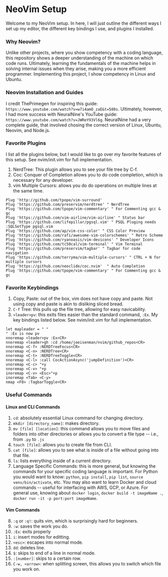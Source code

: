 # NeoVim Setup

Welcome to my NeoVim setup. In here, I will just outline the different ways I set up my editor, the different key bindings I use, and plugins I installed. 

### Why Neovim?

Unlike other projects, where you show competency with a coding language, this repository shows a deeper understanding of the machine on which code runs. Ultimately, learning the fundamentals of the machine helps in solving internal issues when they arise, making you a more efficient programmer. Implementing this project, I show competency in Linux and Ubuntu.

### Neovim Installation and Guides

I credit ThePrimegen for inspiring this guide: ```https://www.youtube.com/watch?v=w7i4amO_zaE&t=580s```. Ultimately, however, I had more success with NeuralNine's YouTube guide: ```https://www.youtube.com/watch?v=JWReY93Vl6g```. NeuralNine had a very complete guide, that involved chosing the correct version of Linux, Ubuntu, Neovim, and Node.js. 

### Favorite Plugins

I list all the plugins below, but I would like to go over my favorite features of this setup. See nvim/init.vim for full implementation.
1. NerdTree: This plugin allows you to see your file tree by C-f.
2. Coc: Conquer of Completion allows you to do code completion, which is necessary for any developer.
3. vim Multiple Cursors: allows you do do operations on multiple lines at the same time. 

```
Plug 'http://github.com/tpope/vim-surround' 
Plug 'https://github.com/preservim/nerdtree' " NerdTree
Plug 'https://github.com/tpope/vim-commentary' " For Commenting gcc & gc
Plug 'https://github.com/vim-airline/vim-airline' " Status bar
Plug 'https://github.com/lifepillar/pgsql.vim' " PSQL Pluging needs :SQLSetType pgsql.vim
Plug 'https://github.com/ap/vim-css-color' " CSS Color Preview
Plug 'https://github.com/rafi/awesome-vim-colorschemes' " Retro Scheme
Plug 'https://github.com/ryanoasis/vim-devicons' " Developer Icons
Plug 'https://github.com/tc50cal/vim-terminal' " Vim Terminal
Plug 'https://github.com/preservim/tagbar' " Tagbar for code navigation
Plug 'https://github.com/terryma/vim-multiple-cursors' " CTRL + N for multiple cursors
Plug 'https://github.com/neoclide/coc.nvim'  " Auto Completion
Plug 'https://github.com/tpope/vim-commentary' " For Commenting gcc & gc
```

### Favorite Keybindings

1. Copy, Paste: out of the box, vim does not have copy and paste. Not using copy and paste is akin to disliking sliced bread.
2. ```C-f``` Tree: this pulls up the file tree, allowing for easy navicability.
3. ```<leader>pv```: this exits files easier than the standard command, ```:Ex```. 
My key bindings listed below. See nvim/init.vim for full implementation.

```
let mapleader = " "
" :Ex is now pv
nnoremap <leader>pv :Ex<CR>
nnoremap <leader>gh :cd /home/joeisenman/nvim/github_repos<CR>
nnoremap <C-f> :NERDTreeFocus<CR>
nnoremap <C-n> :NERDTree<CR>
nnoremap <C-t> :NERDTreeToggle<CR>
nnoremap <C-l> :call CocActionAsync('jumpDefinition')<CR>
vnoremap <C-c> "+y
nnoremap <C-v> "+p
inoremap <C-v> <Esc>"+p
inoremap <Tab> <C-y>
nmap <F8> :TagbarToggle<CR>
```

### Useful Commands

#### Linux and CLI Commands
1. ```cd```: absolutely essential Linux command for changing directory.
2. ```mkdir [directory_name]```: makes directory.
3. ```mv [file] [location]```: this command allows you to move files and folders into other directories or allows you to convert a file type -- i.e., from ```.py``` to ```.js```
4. ```touch [file]```: allows you to create file from CLI.
5. ```cat [file]```: allows you to see what is inside of a file without going into that file.
6. ```ls```: lists everything inside of a current directory.
7. Language Specific Commands: this is more general, but knowing the commands for your specific coding language is important. For Python you would want to know: ```python```, ```pip install```, ```pip list```, ```source venv/bin/activate```, etc. You may also want to learn Docker and cloud commands -- useful for interfacing with AWS, GCP, or Azure. For general use, knowing about ```docker login```, ```docker build -t imageName .```, ```docker run -it -p port:port imageName```. 
 #### Vim Commands
 8. ```:q``` or ```:q!```: quits vim, which is surprisingly hard for beginners.
 9. ```:w```: saves the work you do.
 10. ```:Ex```: exits properly
 11. ```i```: insert modes for editting. 
 12. ```<esc>```: escapes into normal mode.
 13. ```dd```: deletes line.
 14. ```$```: skips to end of a line in normal mode. 
 15. ```:[number]```: skips to a certain row. 
 16. ```C-w, <arrow>```: when splitting screen, this allows you to switch which file you work on.

